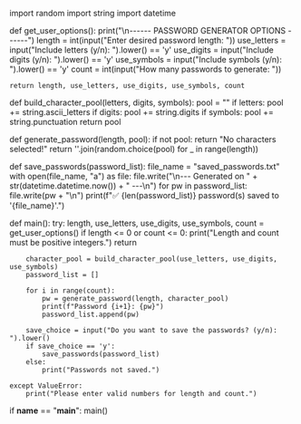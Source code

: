 import random
import string
import datetime

def get_user_options():
    print("\n------ PASSWORD GENERATOR OPTIONS ------")
    length = int(input("Enter desired password length: "))
    use_letters = input("Include letters (y/n): ").lower() == 'y'
    use_digits = input("Include digits (y/n): ").lower() == 'y'
    use_symbols = input("Include symbols (y/n): ").lower() == 'y'
    count = int(input("How many passwords to generate: "))

    return length, use_letters, use_digits, use_symbols, count

def build_character_pool(letters, digits, symbols):
    pool = ""
    if letters:
        pool += string.ascii_letters
    if digits:
        pool += string.digits
    if symbols:
        pool += string.punctuation
    return pool

def generate_password(length, pool):
    if not pool:
        return "No characters selected!"
    return ''.join(random.choice(pool) for _ in range(length))

def save_passwords(password_list):
    file_name = "saved_passwords.txt"
    with open(file_name, "a") as file:
        file.write("\n--- Generated on " + str(datetime.datetime.now()) + " ---\n")
        for pw in password_list:
            file.write(pw + "\n")
    print(f"✅ {len(password_list)} password(s) saved to '{file_name}'.")

def main():
    try:
        length, use_letters, use_digits, use_symbols, count = get_user_options()
        if length <= 0 or count <= 0:
            print("Length and count must be positive integers.")
            return

        character_pool = build_character_pool(use_letters, use_digits, use_symbols)
        password_list = []

        for i in range(count):
            pw = generate_password(length, character_pool)
            print(f"Password {i+1}: {pw}")
            password_list.append(pw)

        save_choice = input("Do you want to save the passwords? (y/n): ").lower()
        if save_choice == 'y':
            save_passwords(password_list)
        else:
            print("Passwords not saved.")

    except ValueError:
        print("Please enter valid numbers for length and count.")

if __name__ == "__main__":
    main()
